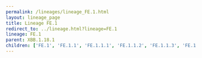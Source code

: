 ```yaml
---
permalink: /lineages/lineage_FE.1.html
layout: lineage_page
title: Lineage FE.1
redirect_to: ../lineage.html?lineage=FE.1
lineage: FE.1
parent: XBB.1.18.1
children: ['FE.1', 'FE.1.1', 'FE.1.1.1', 'FE.1.1.2', 'FE.1.1.3', 'FE.1.1.4', 'FE.1.1.5', 'FE.1.2']
---
```

